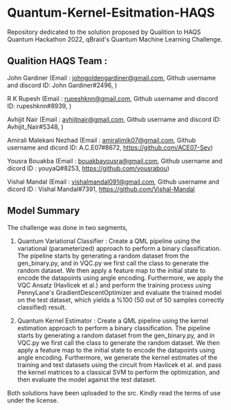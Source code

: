 # Quantum-Kernel-Esitmation-HAQS
Repository dedicated to the solution proposed by Qualition to HAQS Quantum Hackathon 2022, qBraid's Quantum Machine Learning Challenge.

## Qualition HAQS Team :

John Gardiner (Email : johngoldengardiner@gmail.com, Github username and discord ID: John Gardiner#2496, )

R K Rupesh (Email : rupeshknn@gmail.com, Github username and discord ID: rupeshknn#8939, )

Avhijit Nair (Email : avhijtnair@gmail.com, Github username and discord ID: Avhijit_Nair#5348,  )

Amirali Malekani Nezhad (Email : amiralimlk07@gmail.com, Github username and dicord ID: A.C.E07#8672, https://github.com/ACE07-Sev)

Yousra Bouakba (Email : bouakbayousra@gmail.com, Github username and dicord ID : youyaQ#8253, https://github.com/yousrabou)

Vishal Mandal (Email : vishalmandal091@gmail.com, Github username and dicord ID : Vishal Mandal#7391, https://github.com/Vishal-Mandal

## Model Summary

The challenge was done in two segments,

1) Quantum Variational Classifier : Create a QML pipeline using the variational (parameterized) approach to perform a binary classification. The pipeline starts by generating a random dataset from the gen_binary.py, and in VQC.py we first call the class to generate the random dataset. We then apply a feature map to the initial state to encode the datapoints using angle encoding. Furthermore, we apply the VQC Ansatz (Havlicek et al.) and perform the training process using PennyLane's GradientDescentOptimizer and evaluate the trained model on the test dataset, which yields a %100 (50 out of 50 samples correctly classified) result.

2) Quantum Kernel Estimator : Create a QML pipeline using the kernel estimation approach to perform a binary classification. The pipeline starts by generating a random dataset from the gen_binary.py, and in VQC.py we first call the class to generate the random dataset. We then apply a feature map to the initial state to encode the datapoints using angle encoding. Furthermore, we generate the kernel estimates of the training and test datasets using the circuit from Havlicek et al. and pass the kernel matrices to a classical SVM to perform the optimization, and then evaluate the model against the test dataset.

Both solutions have been uploaded to the src. Kindly read the terms of use under the license.
